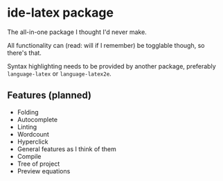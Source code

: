 # ide-latex package

The all-in-one package I thought I'd never make.

All functionality can (read: will if I remember) be togglable though, so there's that.

Syntax highlighting needs to be provided by another package, preferably `language-latex` or `language-latex2e`.

## Features (planned)
- Folding
- Autocomplete
- Linting
- Wordcount
- Hyperclick
- General features as I think of them
- Compile
- Tree of project
- Preview equations
